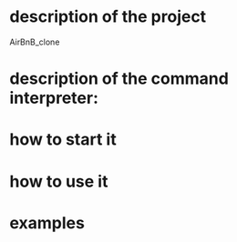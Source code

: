 # description of the project
AirBnB_clone

# description of the command interpreter:
# how to start it
# how to use it
# examples